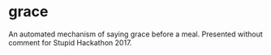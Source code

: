 # grace

An automated mechanism of saying grace before a meal. Presented without comment
for Stupid Hackathon 2017.
